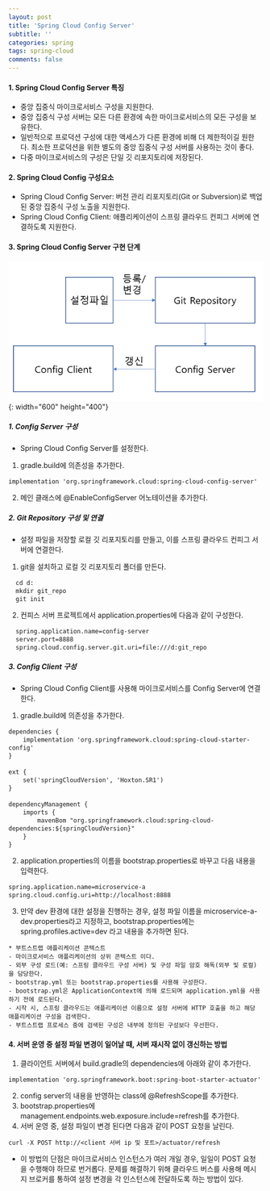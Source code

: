 ```yaml
---
layout: post
title: 'Spring Cloud Config Server'
subtitle: ''
categories: spring
tags: spring-cloud
comments: false
---
```


#### 1. Spring Cloud Config Server 특징 ####
- 중앙 집중식 마이크로서비스 구성을 지원한다.
- 중앙 집중식 구성 서버는 모든 다른 환경에 속한 마이크로서비스의 모든 구성을 보유한다. 
- 일반적으로 프로덕션 구성에 대한 액세스가 다른 환경에 비해 더 제한적이길 원한다. 최소한 프로덕션을 위한 별도의 중앙 집중식 구성 서버를 사용하는 것이 좋다.
- 다중 마이크로서비스의 구성은 단일 깃 리포지토리에 저장된다. 


#### 2. Spring Cloud Config 구성요소 ####
- Spring Cloud Config Server: 버전 관리 리포지토리(Git or Subversion)로 백업된 중앙 집중식 구성 노출을 지원한다. 
- Spring Cloud Config Client: 애플리케이션이 스프링 클라우드 컨피그 서버에 연결하도록 지원한다. 

#### 3. Spring Cloud Config Server 구현 단계 ####
![01.PNG](/assets/img/cloud-config-001.PNG){: width="600" height="400"}
##### 1. Config Server 구성 #####
- Spring Cloud Config Server를 설정한다.
1) gradle.build에 의존성을 추가한다.
```
implementation 'org.springframework.cloud:spring-cloud-config-server'
```

2) 메인 클래스에 @EnableConfigServer 어노테이션을 추가한다.

##### 2. Git Repository 구성 및 연결 #####

- 설정 파일을 저장할 로컬 깃 리포지토리를 만들고, 이를 스프링 클라우드 컨피그 서버에 연결한다. 

1) git을 설치하고 로컬 깃 리포지토리 폴더를 만든다.
```
  cd d:
  mkdir git_repo
  git init
```

2) 컨피스 서버 프로젝트에서 application.properties에 다음과 같이 구성한다.
```
  spring.application.name=config-server
  server.port=8888
  spring.cloud.config.server.git.uri=file:///d:git_repo
```

##### 3. Config Client 구성 #####
- Spring Cloud Config Client를 사용해 마이크로서비스를 Config Server에 연결한다.
1) gradle.build에 의존성을 추가한다.
```
dependencies {
    implementation 'org.springframework.cloud:spring-cloud-starter-config'
}

ext {
	set('springCloudVersion', 'Hoxton.SR1')
}

dependencyManagement {
	imports {
		mavenBom "org.springframework.cloud:spring-cloud-dependencies:${springCloudVersion}"
	}
}
```

2) application.properties의 이름을 bootstrap.properties로 바꾸고 다음 내용을 입력한다.
```
spring.application.name=microservice-a
spring.cloud.config.uri=http://localhost:8888
```

3) 만약 dev 환경에 대한 설정을 진행하는 경우, 설정 파일 이름을 microservice-a-dev.properties라고 지정하고, bootstrap.properties에는 spring.profiles.active=dev 라고 내용을 추가하면 된다. 

```
* 부트스트랩 애플리케이션 콘텍스트
- 마이크로서비스 애플리케이션의 상위 콘텍스트 이다.
- 외부 구성 로드(예: 스프링 클라우드 구성 서버) 및 구성 파일 암호 해독(외부 및 로컬)을 담당한다.
- bootstrap.yml 또는 bootstrap.properties를 사용해 구성한다.
- bootstrap.yml은 ApplicationContext에 의해 로드되며 application.yml을 사용하기 전에 로드된다. 
- 시작 시, 스프링 클라우드는 애플리케이션 이름으로 설정 서버에 HTTP 호출을 하고 해당 애플리케이션 구성을 검색한다. 
- 부트스트랩 프로세스 중에 검색된 구성은 내부에 정의된 구성보다 우선한다.
```

#### 4. 서버 운영 중 설정 파일 변경이 일어날 때, 서버 재시작 없이 갱신하는 방법 ####
1. 클라이언트 서버에서 build.gradle의 dependencies에 아래와 같이 추가한다.
```
implementation 'org.springframework.boot:spring-boot-starter-actuator'
```
2. config server의 내용을 반영하는 class에 @RefreshScope를 추가한다. 
3. bootstrap.properties에 management.endpoints.web.exposure.include=refresh를 추가한다.
4. 서버 운영 중, 설정 파일이 변경 된다면 다음과 같이 POST 요청을 날린다.
```
curl -X POST http://<client 서버 ip 및 포트>/actuator/refresh
```

* 이 방법의 단점은 마이크로서비스 인스턴스가 여러 개일 경우, 일일이 POST 요청을 수행해야 하므로 번거롭다. 문제를 해결하기 위해 클라우드 버스를 사용해 메시지 브로커를 통하여 설정 변경을 각 인스턴스에 전달하도록 하는 방법이 있다. 
